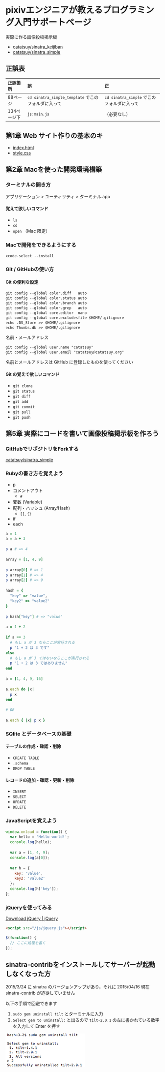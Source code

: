 # pixivエンジニアが教えるプログラミング入門サポートページ

実際に作る画像投稿掲示板

  * [catatsuy/sinatra_keijiban](https://github.com/catatsuy/sinatra_keijiban)
  * [catatsuy/sinatra_simple](https://github.com/catatsuy/sinatra_simple)

## 正誤表

| 正誤箇所 | 誤 | 正 |
| :------------ | :--------------- | :----- |
| 88ページ      | `cd sinatra_simple_template` でこのフォルダに入って | `cd sinatra_simple` でこのフォルダに入って |
| 134ページ下   | `js:main.js` | （必要なし） |


## 第1章 Web サイト作りの基本のキ

  * [index.html](https://github.com/catatsuy/support_programming/blob/master/index.html)
  * [style.css](https://github.com/catatsuy/support_programming/blob/master/style.css)

## 第2章 Macを使った開発環境構築

### ターミナルの開き方

アプリケーション > ユーティリティ > ターミナル.app

#### 覚えて欲しいコマンド

  * `ls`
  * `cd`
  * `open` （Mac 限定）

### Macで開発をできるようにする

    xcode-select --install

### Git / GitHubの使い方

#### Git の便利な設定

    git config --global color.diff   auto
    git config --global color.status auto
    git config --global color.branch auto
    git config --global color.grep   auto
    git config --global core.editor  nano
    git config --global core.excludesfile $HOME/.gitignore
    echo .DS_Store >> $HOME/.gitignore
    echo Thumbs.db >> $HOME/.gitignore

名前・メールアドレス

    git config --global user.name "catatsuy"
    git config --global user.email "catatsuy@catatsuy.org"

名前とメールアドレスは GitHub に登録したものを使ってください


#### Git の覚えて欲しいコマンド

  * `git clone`
  * `git status`
  * `git diff`
  * `git add`
  * `git commit`
  * `git pull`
  * `git push`

## 第5章 実際にコードを書いて画像投稿掲示板を作ろう

### GitHubでリポジトリをForkする

[catatsuy/sinatra_simple](https://github.com/catatsuy/sinatra_simple)

### Rubyの書き方を覚えよう

  * p
  * コメントアウト
    * `#`
  * 変数 (Variable)
  * 配列・ハッシュ (Array/Hash)
    * `[]`, `{}`
  * if
  * each

```rb
a = 1
a = a + 3

p a # => 4

array = [1, 4, 9]

p array[0] # => 1
p array[1] # => 4
p array[2] # => 9

hash = {
  "key" => "value",
  "key2" => "value2"
}

p hash["key"] # => "value"

a = 1 + 2

if a == 3
  # もし a が 3 ならここが実行される
  p "1 + 2 は 3 です"
else
  # もし a が 3 ではないならここが実行される
  p "1 + 2 は 3 ではありません"
end

a = [1, 4, 9, 16]

a.each do |x|
  p x
end

# OR

a.each { |x| p x }
```

### SQlite とデータベースの基礎

#### テーブルの作成・確認・削除

  * `CREATE TABLE`
  * `.schema`
  * `DROP TABLE`

#### レコードの追加・確認・更新・削除

  * `INSERT`
  * `SELECT`
  * `UPDATE`
  * `DELETE`

### JavaScriptを覚えよう

```js
window.onload = function() {
  var hello = 'Hello world!';
  console.log(hello);

  var a = [1, 4, 9];
  console.log(a[0]);

  var h = {
    key: 'value',
    key2: 'value2'
  };
  console.log(h['key']);
};
```

### jQueryを使ってみる

[Download jQuery | jQuery](http://jquery.com/download/)

```html
<script src="/js/jquery.js"></script>
```

```js
$(function() {
  // ここに処理を書く
});
```

## sinatra-contribをインストールしてサーバーが起動しなくなった方

2015/3/24 に sinatra のバージョンアップがあり，それに 2015/04/16 現在 sinatra-contrib が追従していません

以下の手順で回避できます

  1. `sudo gem uninstall tilt` とターミナルに入力
  2. `Select gem to uninstall:` と出るので `tilt-2.0.1` の左に書かれている数字を入力して Enter を押す

![uninstall tilt](/uninstall_tilt.png)

